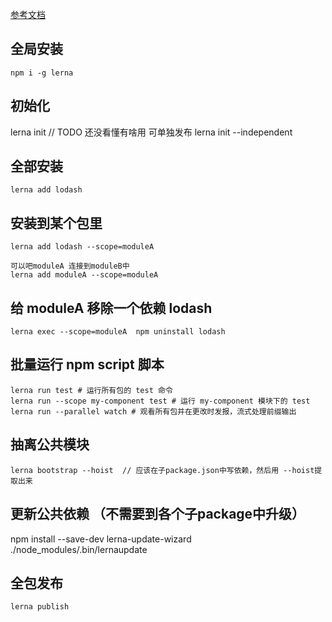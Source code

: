 [参考文档](https://www.jianshu.com/p/db3ee301af47)

## 全局安装
    npm i -g lerna
    

## 初始化
   lerna init
   // TODO 还没看懂有啥用
    可单独发布 lerna init --independent

## 全部安装
    lerna add lodash 

## 安装到某个包里
    lerna add lodash --scope=moduleA

    可以吧moduleA 连接到moduleB中
    lerna add moduleA --scope=moduleA

## 给 moduleA 移除一个依赖 lodash
    lerna exec --scope=moduleA  npm uninstall lodash

## 批量运行 npm script 脚本
    lerna run test # 运行所有包的 test 命令
    lerna run --scope my-component test # 运行 my-component 模块下的 test
    lerna run --parallel watch # 观看所有包并在更改时发报，流式处理前缀输出

##  抽离公共模块 
    lerna bootstrap --hoist  // 应该在子package.json中写依赖，然后用 --hoist提取出来

## 更新公共依赖 （不需要到各个子package中升级）
npm install --save-dev lerna-update-wizard
./node_modules/.bin/lernaupdate

## 全包发布
    lerna publish